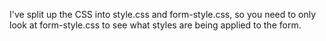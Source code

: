 I've split up the CSS into style.css and form-style.css, so you need to only look at form-style.css to see what styles are being applied to the form.
